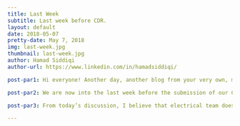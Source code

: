 ```yaml
---
title: Last Week
subtitle: Last week before CDR.
layout: default
date: 2018-05-07
pretty-date: May 7, 2018
img: last-week.jpg
thumbnail: last-week.jpg
author: Hamad Siddiqi
author-url: https://www.linkedin.com/in/hamadsiddiqi/

post-par1: Hi everyone! Another day, another blog from your very own, most favorite, Electrical team. 

post-par2: We are now into the last week before the submission of our Critical Design Review (CDR) which is due on Monday next week (14.05.18). So, we kicked off our first day of this last week with one big meeting to get everyone on board about the overall design structure and all the interfaces required between different experiment boxes. 

post-par3: From today’s discussion, I believe that electrical team does not require to change any of its design elements. But, the dimensions of the PCB boards need to take into consideration to check if everything could be placed well within the limits of the main electronics box provided by the mechanical team. And, I am sure within this weak we will figure out the answer to this question. This is not the only task, there are a lot of things needed to be done for this week. So, wish us good luck and thank you for reading my blog today.  

---
```

